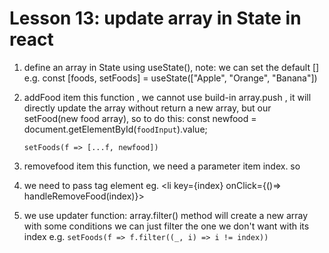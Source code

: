 # Lesson 13: update array in State in react
1. define an array in State using useState(), note: we can set the default []
    e.g.
    const [foods, setFoods] = useState(["Apple", "Orange", "Banana"])


2. addFood item
this function , we cannot use build-in array.push , it will directly update the array without return a new array, but our setFood(new food array), so to do this:
    const newfood = document.getElementById(`foodInput`).value;
    
    `setFoods(f => [...f, newfood])`

3. removefood item
this function, we need a parameter item index. so
1. we need to pass tag element eg. <li key={index} onClick={()=> handleRemoveFood(index)}>
2. we use updater function: array.filter() method will create a new array
with some conditions
we can just filter the one we don't want with its index
e.g.
    `setFoods(f => f.filter((_, i) => i != index))`